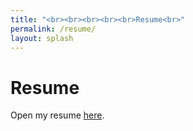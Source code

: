 ```yaml
---
title: "<br><br><br><br><br>Resume<br>"
permalink: /resume/
layout: splash
---
```

<html>
  <head>
    <title>Samantha Roberts' Resume</title>
  </head>
  <body>
    <h1>Resume</h1>
    <p>Open my resume <a href="/Samantha_Roberts__Resume_LinkedIn.pdf">here</a>.</p>
  </body>
</html>

